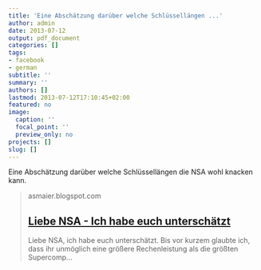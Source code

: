 ```yaml
---
title: 'Eine Abschätzung darüber welche Schlüssellängen ...'
author: admin
date: 2013-07-12
output: pdf_document
categories: []
tags:
- facebook
- german
subtitle: ''
summary: ''
authors: []
lastmod: 2013-07-12T17:10:45+02:00
featured: no
image:
  caption: ''
  focal_point: ''
  preview_only: no
projects: []
slug: []
---
```

Eine Abschätzung darüber welche Schlüssellängen die NSA wohl knacken kann.
> asmaier.blogspot.com
> ## [Liebe NSA - Ich habe euch unterschätzt](http://asmaier.blogspot.com/2013/07/liebe-nsa-ich-habe-euch-unterschatzt.html)
>
> Liebe NSA, ich habe euch unterschätzt. Bis vor kurzem glaubte ich, dass ihr unmöglich eine größere Rechenleistung als die größten Supercomp...

